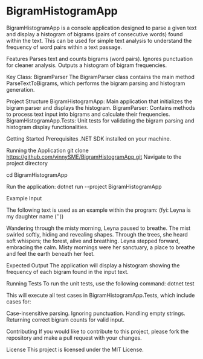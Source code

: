 # BigramHistogramApp
BigramHistogramApp is a console application designed to parse a given text and display a histogram of bigrams (pairs of consecutive words) found within the text. This can be used for simple text analysis to understand the frequency of word pairs within a text passage.

Features
Parses text and counts bigrams (word pairs).
Ignores punctuation for cleaner analysis.
Outputs a histogram of bigram frequencies.

Key Class: BigramParser
The BigramParser class contains the main method ParseTextToBigrams, which performs the bigram parsing and histogram generation.

Project Structure
BigramHistogramApp: Main application that initializes the bigram parser and displays the histogram.
BigramParser: Contains methods to process text input into bigrams and calculate their frequencies.
BigramHistogramApp.Tests: Unit tests for validating the bigram parsing and histogram display functionalities.

Getting Started
Prerequisites
.NET SDK installed on your machine.

Running the Application
git clone https://github.com/vinnySME/BigramHistogramApp.git
Navigate to the project directory

cd BigramHistogramApp

Run the application:
dotnet run --project BigramHistogramApp

Example Input

The following text is used as an example within the program: (fyi: Leyna is my daughter name (''))

Wandering through the misty morning, Leyna paused to breathe. The mist swirled softly, hiding and revealing shapes. Through the trees, she heard soft whispers; the forest, alive and breathing. Leyna stepped forward, embracing the calm. Misty mornings were her sanctuary, a place to breathe and feel the earth beneath her feet.

Expected Output
The application will display a histogram showing the frequency of each bigram found in the input text.

Running Tests
To run the unit tests, use the following command:
dotnet test

This will execute all test cases in BigramHistogramApp.Tests, which include cases for:

Case-insensitive parsing.
Ignoring punctuation.
Handling empty strings.
Returning correct bigram counts for valid input.

Contributing
If you would like to contribute to this project, please fork the repository and make a pull request with your changes.

License
This project is licensed under the MIT License.

